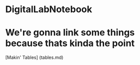 # DigitalLabNotebook

# We're gonna link some things because thats kinda the point

[Makin' Tables] (tables.md)
